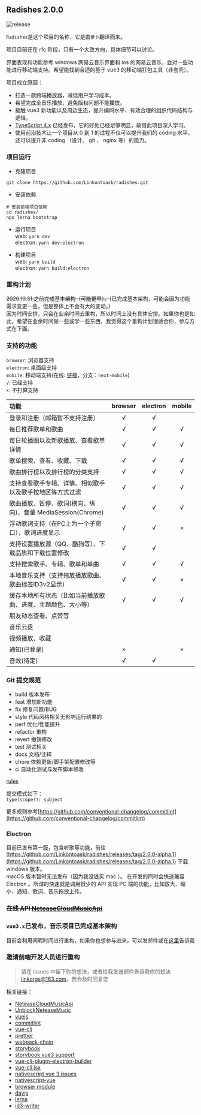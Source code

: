 ## Radishes 2.0.0

![release](https://github.com/Linkontoask/radishes/workflows/release/badge.svg)

`Radishes`是这个项目的名称，它是由`萝卜`翻译而来。

项目目前还在 rfc 阶段，只有一个大致方向，具体细节可以讨论。

界面表现和功能参考 windows 网易云音乐界面和 ios 的网易云音乐，会对一些功能进行移动端支持。希望能找到合适的基于 vue3 的移动端打包工具（非套壳）。

项目成立原因：

- 打造一款跨端播放器，减低用户学习成本。
- 希望完成全音乐播放，避免版权问题不能播放。
- 接触 vue3 新功能以及周边生态，提升编码水平、有效合理的组织代码结构与逻辑。
- [TypeScript 4.x](https://github.com/Microsoft/TypeScript) 已经发布，它的好处已经足够明显，故借此项目深入学习。
- 使用前沿技术让一个项目从 0 到 1 的过程不仅可以提升我们的 coding 水平，还可以提升非 coding （设计、 git 、 nginx 等）的能力。

### 项目运行

- 克隆项目

`git clone https://github.com/Linkontoask/radishes.git`

- 安装依赖

```shell
# 安装前端项目依赖
cd radishes/
npx lerna bootstrap
```

- 运行项目  
  web: `yarn dev`  
  electron: `yarn dev:electron`

- 构建项目  
  web: `yarn build`  
  electron: `yarn build:electron`

### 重构计划

~~2020.10.31 之前完成基本架构（可能更早）。~~(已完成基本架构，可能会因为功能需求变更一些，但是整体上不会有大的变动。)  
因为时间安排，只会在业余时间去重构，所以时间上没有具体安排。如果你也是如此，希望在业余时间做一些或学一些东西，我觉得这个重构计划很适合你，参与方式在下面。

### 支持的功能

`browser`: 浏览器支持  
`electron`: 桌面级支持  
`mobile`: 移动端支持(在线: [链接](http://112.74.169.178/mobile/music/)，分支：`next-mobile`)  
`√`: 已经支持  
`×`: 不打算支持

| 功能                                                            | browser | electron | mobile |
| :-------------------------------------------------------------- | :-----: | :------: | :----: |
| 登录和注册（邮箱暂不支持注册）                                    |    √    |    √     |        |
| 每日推荐歌单和歌曲                                               |    √    |    √     |    √    |
| 每日轮播图以及新歌播放、查看歌单详情                               |    √    |    √     |    √    |
| 歌单搜索、查看、收藏、下载                                        |    √    |    √     |    √    |
| 歌曲排行榜以及排行榜的分类支持                                     |    √    |    √     |    √    |
| 支持查看歌手专辑、详情、相似歌手以及歌手按地区等方式过滤             |    √    |    √     |    √    |
| 歌曲播放、暂停、歌词(横向、纵向)、音量 MediaSession(Chrome)       |    √    |    √     |    √    |
| 浮动歌词支持（在PC上为一个子窗口），歌词进度显示                   |    √    |    √     |   ×     |
| 支持设置播放源（QQ、酷狗等）、下载品质和下载位置修改                |    √    |    √     |        |
| 支持搜索歌手、专辑、歌单和单曲                                     |    √    |    √     |   √    |
| 本地音乐支持（支持拖放播放歌曲、歌曲标签ID3v2显示）                 |    √    |    √     |   ×     |
| 缓存本地所有状态（比如当前播放歌曲、进度、主题颜色、大小等）         |    √    |    √     |   √    |
| 朋友动态查看、点赞等                                            |         |          |        |
| 音乐云盘                                                        |         |          |        |
| 视频播放、收藏                                                  |         |          |        |
| 通知(已登录)                                                    |    ×    |          |   ×    |
| 音效(待定)                                                      |    √    |     √    |        |

### Git 提交规范

- build 版本发布
- feat 增加新功能
- fix 修复问题/BUG
- style 代码风格相关无影响运行结果的
- perf 优化/性能提升
- refactor 重构
- revert 撤销修改
- test 测试相关
- docs 文档/注释
- chore 依赖更新/脚手架配置修改等
- ci 自动化测试与发布脚本修改

[rules](https://github.com/conventional-changelog/commitlint/blob/master/%40commitlint/config-conventional/index.js)

提交模式如下：  
`type(scope?): subject`

更多规则参考[https://github.com/conventional-changelog/commitlint](https://github.com/conventional-changelog/commitlint)

### Electron

目前已发布第一版，包含听歌等功能，前往 [https://github.com/Linkontoask/radishes/releases/tag/2.0.0-alpha.1](https://github.com/Linkontoask/radishes/releases/tag/2.0.0-alpha.1) 下载 windows 版本。  
macOS 版本暂时无法发布（因为我没钱买 mac ）。
在开发的同时会快速兼容 Electron 。所谓的快速就是调用很少的 API 实现 PC 端的功能，比如放大、缩小、通知、歌词、音乐拖放上传。

### ~~在线 API [NeteaseCloudMusicApi](https://music.linkorg.club/)~~

### `vue3.x`已发布，音乐项目已完成基本架构

目前会利用闲暇时间进行重构，如果你也想参与进来，可以发邮件或在[这里](https://github.com/Linkontoask/radishes/issues/6)告诉我

### 邀请前端开发人员进行重构

> 请在 issues 中留下你的想法，或者给我发送邮件告诉我你的想法 [linkorgs@163.com](linkorgs@163.com)，我会及时回复您

相关链接：

- [NeteaseCloudMusicApi](https://github.com/Binaryify/NeteaseCloudMusicApi)
- [UnblockNeteaseMusic](https://github.com/nondanee/UnblockNeteaseMusic)
- [vuejs](https://v3.vuejs.org/)
- [commitlint](https://commitlint.js.org/#/)
- [vue-cli](https://cli.vuejs.org/zh/)
- [prettier](https://prettier.io/)
- [webpack-chain](https://github.com/neutrinojs/webpack-chain#getting-started)
- [storybook](https://github.com/storybookjs/storybook/tree/next/app/vue)
- [storybook vue3 support](https://github.com/storybookjs/storybook/issues/10654)
- [vue-cli-plugin-electron-builder](https://github.com/nklayman/vue-cli-plugin-electron-builder)
- [vue-cli jsx](https://github.com/vuejs/jsx-next/blob/dev/packages/babel-plugin-jsx/README-zh_CN.md)
- [nativescript vue 3 issues](https://github.com/nativescript-vue/nativescript-vue/issues/583)
- [nativescript-vue](https://github.com/nativescript-vue/nativescript-vue)
- [browser module](https://philipwalton.com/articles/deploying-es2015-code-in-production-today/)
- [dayjs](https://day.js.org/docs/zh-CN/installation/installation)
- [lerna](https://github.com/lerna/lerna)
- [id3-writer](https://github.com/egoroof/browser-id3-writer)

